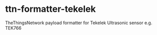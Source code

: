 # ttn-formatter-tekelek
TheThingsNetwork payload formatter for Tekelek Ultrasonic sensor e.g. TEK766
